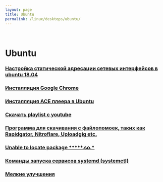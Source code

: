 ```yaml
---
layout: page
title: Ubuntu
permalink: /linux/desktops/ubuntu/
---
```


<br/>

# Ubuntu

### [Настройка статической адресации сетевых интерфейсов в ubuntu 18.04](/linux/desktops/ubuntu/network/)

### [Инсталляция Google Chrome](/linux/desktops/ubuntu/chrome/)

### [Инсталляция ACE плеера в Ubuntu](/linux/desktops/ubuntu/ace-player-installation/)

### [Скачать playlist с youtube](/linux/desktops/ubuntu/download-youtube-playlist/)

### [Программа для скачивания с файлопомоек, таких как Rapidgator, Nitroflare, Uploadgig etc.](/linux/desktops/ubuntu/download-from-file-hostings/)

### [Unable to locate package *****.so.*](/linux/desktops/ubuntu/install-package-for-missing-libraries/)

### [Команды запуска сервисов systemd (systemctl)](/linux/desktops/systemctl/)

### [Мелкие улучшения](/linux/desktops/ubuntu/small-improvements/)
